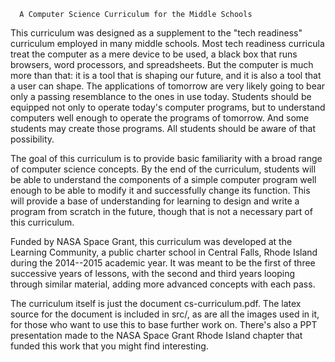 
      A Computer Science Curriculum for the Middle Schools


This curriculum was designed as a supplement to the "tech readiness"
curriculum employed in many middle schools.  Most tech readiness
curricula treat the computer as a mere device to be used, a black box
that runs browsers, word processors, and spreadsheets.  But the
computer is much more than that: it is a tool that is shaping our
future, and it is also a tool that a user can shape.  The applications
of tomorrow are very likely going to bear only a passing resemblance
to the ones in use today.  Students should be equipped not only to
operate today's computer programs, but to understand computers well
enough to operate the programs of tomorrow.  And some students may
create those programs.  All students should be aware of that
possibility.

The goal of this curriculum is to provide basic familiarity with a
broad range of computer science concepts.  By the end of the
curriculum, students will be able to understand the components of a
simple computer program well enough to be able to modify it and
successfully change its function.  This will provide a base of
understanding for learning to design and write a program from scratch
in the future, though that is not a necessary part of this
curriculum.

Funded by NASA Space Grant, this curriculum was developed at the
Learning Community, a public charter school in Central Falls, Rhode
Island during the 2014--2015 academic year.  It was meant to be the
first of three successive years of lessons, with the second and third
years looping through similar material, adding more advanced concepts
with each pass.

The curriculum itself is just the document cs-curriculum.pdf. The
latex source for the document is included in src/, as are all the
images used in it, for those who want to use this to base further work
on.  There's also a PPT presentation made to the NASA Space Grant
Rhode Island chapter that funded this work that you might find
interesting.
